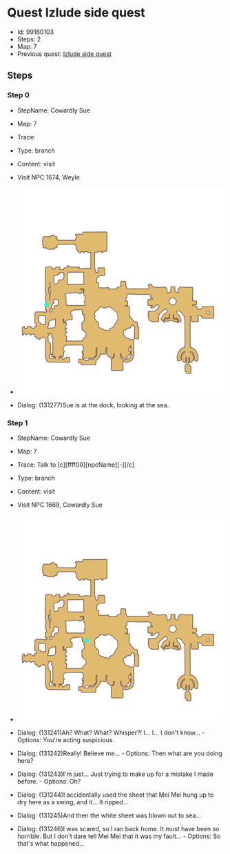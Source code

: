 # Quest Izlude side quest

- Id: 99160103
- Steps: 2
- Map: 7
- Previous quest: [Izlude side quest](99160101.md)

## Steps

### Step 0
- StepName:  Cowardly Sue
- Map:  7
- Trace:  
- Type:  branch
- Content:  visit
- Visit NPC 1674, Weyle

- ![images/99160103_0.png](images/99160103_0.png)
- Dialog: (131277)Sue is at the dock, looking at the sea..


### Step 1
- StepName:  Cowardly Sue
- Map:  7
- Trace:  Talk to [c][ffff00][npcName][-][/c]
- Type:  branch
- Content:  visit
- Visit NPC 1669, Cowardly Sue

- ![images/99160103_1.png](images/99160103_1.png)
- Dialog: (131241)Ah? What? What? Whisper?! I... I... I don't know... - Options: You're acting suspicious.
- Dialog: (131242)Really! Believe me... - Options: Then what are you doing here? 
- Dialog: (131243)I'm just... Just trying to make up for a mistake I made before.  - Options: Oh?
- Dialog: (131244)I accidentally used the sheet that Mei Mei hung up to dry here as a swing, and it... It ripped...
- Dialog: (131245)And then the white sheet was blown out to sea...
- Dialog: (131246)I was scared, so I ran back home. It must have been so horrible. But I don't dare tell Mei Mei that it was my fault... - Options: So that's what happened...


